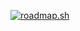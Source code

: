 
[![roadmap.sh](https://roadmap.sh/card/tall/66d88be06e6d939545737217?variant=dark)](https://roadmap.sh)
